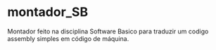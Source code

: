 montador_SB
===========

Montador feito na disciplina Software Basico para traduzir um codigo assembly simples em código de máquina.
